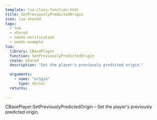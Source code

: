 ```yaml
---
template: lua-class-function.html
title: SetPreviouslyPredictedOrigin
icon: lua-shared
tags:
  - lua
  - shared
  - needs-verification
  - needs-example
lua:
  library: CBasePlayer
  function: SetPreviouslyPredictedOrigin
  realm: shared
  description: "Set the player's previously predicted origin."
  
  arguments:
    - name: "origin"
      type: Vector
  returns:
    
---
```


<div class="lua__search__keywords">
CBasePlayer:SetPreviouslyPredictedOrigin &#x2013; Set the player's previously predicted origin.
</div>
